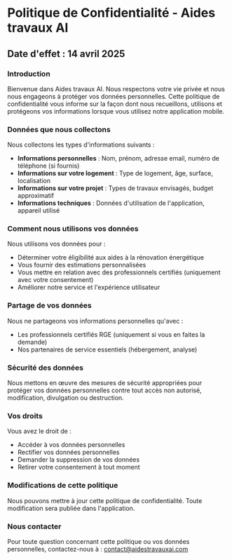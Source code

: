 # Politique de Confidentialité - Aides travaux AI

## Date d'effet : 14 avril 2025

### Introduction

Bienvenue dans Aides travaux AI. Nous respectons votre vie privée et nous nous engageons à protéger vos données personnelles. Cette politique de confidentialité vous informe sur la façon dont nous recueillons, utilisons et protégeons vos informations lorsque vous utilisez notre application mobile.

### Données que nous collectons

Nous collectons les types d'informations suivants :

- **Informations personnelles** : Nom, prénom, adresse email, numéro de téléphone (si fournis)
- **Informations sur votre logement** : Type de logement, âge, surface, localisation
- **Informations sur votre projet** : Types de travaux envisagés, budget approximatif
- **Informations techniques** : Données d'utilisation de l'application, appareil utilisé

### Comment nous utilisons vos données

Nous utilisons vos données pour :
- Déterminer votre éligibilité aux aides à la rénovation énergétique
- Vous fournir des estimations personnalisées
- Vous mettre en relation avec des professionnels certifiés (uniquement avec votre consentement)
- Améliorer notre service et l'expérience utilisateur

### Partage de vos données

Nous ne partageons vos informations personnelles qu'avec :
- Les professionnels certifiés RGE (uniquement si vous en faites la demande)
- Nos partenaires de service essentiels (hébergement, analyse)

### Sécurité des données

Nous mettons en œuvre des mesures de sécurité appropriées pour protéger vos données personnelles contre tout accès non autorisé, modification, divulgation ou destruction.

### Vos droits

Vous avez le droit de :
- Accéder à vos données personnelles
- Rectifier vos données personnelles
- Demander la suppression de vos données
- Retirer votre consentement à tout moment

### Modifications de cette politique

Nous pouvons mettre à jour cette politique de confidentialité. Toute modification sera publiée dans l'application.

### Nous contacter

Pour toute question concernant cette politique ou vos données personnelles, contactez-nous à : contact@aidestravauxai.com
